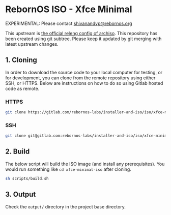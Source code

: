 # RebornOS ISO - Xfce Minimal

EXPERIMENTAL: Please contact shivanandvp@rebornos.org

This upstream is [the official releng config of archiso](https://gitlab.archlinux.org/archlinux/archiso/-/tree/master/configs/releng).
This repository has been created using git subtree. Please keep it updated by git merging with latest upstream changes.

## 1. Cloning

In order to download the source code to your local computer for testing, or for development, you can clone from the remote repository using either SSH, or HTTPS. Below are instructions on how to do so using Gitlab hosted code as remote.

### HTTPS

```bash
git clone https://gitlab.com/rebornos-labs/installer-and-iso/iso/xfce-minimal-iso.git   
```

### SSH

```bash
git clone git@gitlab.com:rebornos-labs/installer-and-iso/iso/xfce-minimal-iso.git
```

## 2. Build

The below script will build the ISO image (and install any prerequisites). You would run something like `cd xfce-minimal-iso` after cloning.

```bash
sh scripts/build.sh
```

## 3. Output

Check the `output/` directory in the project base directory.

